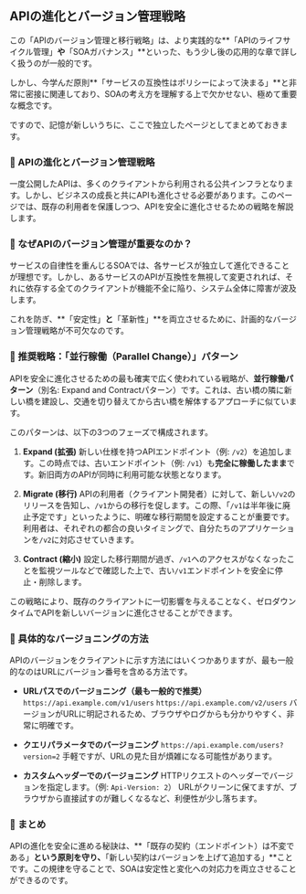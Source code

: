 ## APIの進化とバージョン管理戦略

この「APIのバージョン管理と移行戦略」は、より実践的な**「APIのライフサイクル管理」**や**「SOAガバナンス」**といった、もう少し後の応用的な章で詳しく扱うのが一般的です。

しかし、今学んだ原則**「サービスの互換性はポリシーによって決まる」**と非常に密接に関連しており、SOAの考え方を理解する上で欠かせない、極めて重要な概念です。

ですので、記憶が新しいうちに、ここで独立したページとしてまとめておきます。

### 🤝 APIの進化とバージョン管理戦略

一度公開したAPIは、多くのクライアントから利用される公共インフラとなります。しかし、ビジネスの成長と共にAPIも進化させる必要があります。このページでは、既存の利用者を保護しつつ、APIを安全に進化させるための戦略を解説します。

### 🤝 なぜAPIのバージョン管理が重要なのか？

サービスの自律性を重んじるSOAでは、各サービスが独立して進化できることが理想です。しかし、あるサービスのAPIが互換性を無視して変更されれば、それに依存する全てのクライアントが機能不全に陥り、システム全体に障害が波及します。

これを防ぎ、**「安定性」**と**「革新性」**を両立させるために、計画的なバージョン管理戦略が不可欠なのです。

### 🤝 推奨戦略：「並行稼働（Parallel Change）」パターン

APIを安全に進化させるための最も確実で広く使われている戦略が、**並行稼働パターン**（別名: Expand and Contractパターン）です。これは、古い橋の隣に新しい橋を建設し、交通を切り替えてから古い橋を解体するアプローチに似ています。

このパターンは、以下の3つのフェーズで構成されます。

1.  **Expand (拡張)**
    新しい仕様を持つAPIエンドポイント（例: `/v2`）を追加します。この時点では、古いエンドポイント（例: `/v1`）も**完全に稼働したまま**です。新旧両方のAPIが同時に利用可能な状態となります。

2.  **Migrate (移行)**
    APIの利用者（クライアント開発者）に対して、新しい`/v2`のリリースを告知し、`/v1`からの移行を促します。この際、「`/v1`は半年後に廃止予定です」といったように、明確な移行期間を設定することが重要です。利用者は、それぞれの都合の良いタイミングで、自分たちのアプリケーションを`/v2`に対応させていきます。

3.  **Contract (縮小)**
    設定した移行期間が過ぎ、`/v1`へのアクセスがなくなったことを監視ツールなどで確認した上で、古い`/v1`エンドポイントを安全に停止・削除します。

この戦略により、既存のクライアントに一切影響を与えることなく、ゼロダウンタイムでAPIを新しいバージョンに進化させることができます。

### 🤝 具体的なバージョニングの方法

APIのバージョンをクライアントに示す方法にはいくつかありますが、最も一般的なのはURLにバージョン番号を含める方法です。

* **URLパスでのバージョニング（最も一般的で推奨）**
    `https://api.example.com/v1/users`
    `https://api.example.com/v2/users`
    バージョンがURLに明記されるため、ブラウザやログからも分かりやすく、非常に明確です。

* **クエリパラメータでのバージョニング**
    `https://api.example.com/users?version=2`
    手軽ですが、URLの見た目が煩雑になる可能性があります。

* **カスタムヘッダーでのバージョニング**
    HTTPリクエストのヘッダーでバージョンを指定します。（例: `Api-Version: 2`）
    URLがクリーンに保てますが、ブラウザから直接試すのが難しくなるなど、利便性が少し落ちます。

### 🤝 まとめ

APIの進化を安全に進める秘訣は、**「既存の契約（エンドポイント）は不変である」**という原則を守り、**「新しい契約はバージョンを上げて追加する」**ことです。この規律を守ることで、SOAは安定性と変化への対応力を両立させることができるのです。

